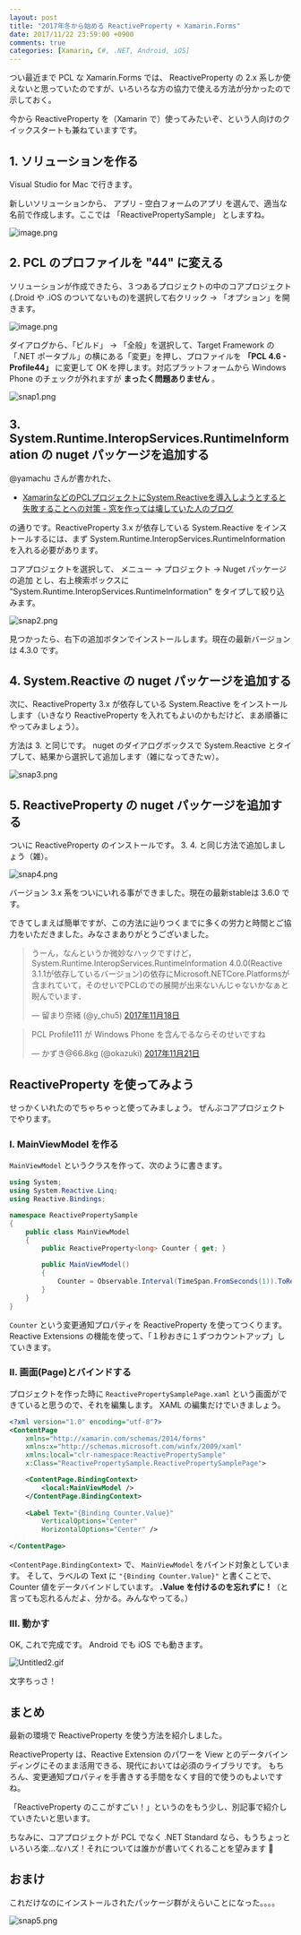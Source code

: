 ```yaml
---
layout: post
title: "2017年冬から始める ReactiveProperty + Xamarin.Forms"
date: 2017/11/22 23:59:00 +0900
comments: true
categories: [Xamarin, C#, .NET, Android, iOS]
---
```

つい最近まで PCL な Xamarin.Forms では、 ReactiveProperty の 2.x 系しか使えないと思っていたのですが、いろいろな方の協力で使える方法が分かったので示しておく。
<!--more-->

今から ReactiveProperty を（Xamarin で）使ってみたいぞ、という人向けのクイックスタートも兼ねていますです。

## 1. ソリューションを作る

Visual Studio for Mac で行きます。

新しいソリューションから、 アプリ - 空白フォームのアプリ を選んで、適当な名前で作成します。ここでは 「ReactivePropertySample」 としますね。

![image.png](https://qiita-image-store.s3.amazonaws.com/0/8227/8cfdeb53-c9d5-1134-b9d7-042a3a9f5536.png)

## 2. PCL のプロファイルを "44" に変える

ソリューションが作成できたら、３つあるプロジェクトの中のコアプロジェクト(.Droid や .iOS のついてないもの)を選択して右クリック → 「オプション」を開きます。

![image.png](https://qiita-image-store.s3.amazonaws.com/0/8227/7d58f3ae-6641-a079-8fe1-08770a6c3bdd.png)

ダイアログから、「ビルド」 → 「全般」を選択して、Target Framework の 「.NET ポータブル」の横にある「変更」を押し、プロファイルを **「PCL 4.6 - Profile44」** に変更して OK を押します。対応プラットフォームから Windows Phone のチェックが外れますが **まったく問題ありません** 。

![snap1.png](https://qiita-image-store.s3.amazonaws.com/0/8227/62a20ef9-1a16-41f9-8c4d-7be50d4a3c31.png)

## 3. System.Runtime.InteropServices.RuntimeInformation の nuget パッケージを追加する

@yamachu さんが書かれた、

* [XamarinなどのPCLプロジェクトにSystem.Reactiveを導入しようとすると失敗することへの対策 - 窓を作っては壊していた人のブログ](http://teitoku-window.hatenablog.com/entry/2017/11/18/185501)

の通りです。ReactiveProperty 3.x が依存している System.Reactive をインストールするには、まず 
System.Runtime.InteropServices.RuntimeInformation を入れる必要があります。

コアプロジェクトを選択して、 メニュー → プロジェクト → Nuget パッケージの追加 とし、右上検索ボックスに "System.Runtime.InteropServices.RuntimeInformation" をタイプして絞り込みます。

![snap2.png](https://qiita-image-store.s3.amazonaws.com/0/8227/8d61fc47-b069-a850-873b-824c8c1c2bf2.png)

見つかったら、右下の追加ボタンでインストールします。現在の最新バージョンは 4.3.0 です。

## 4. System.Reactive の nuget パッケージを追加する

次に、ReactiveProperty 3.x が依存している System.Reactive をインストールします（いきなり ReactiveProperty を入れてもよいのかもだけど、まあ順番にやってみましょう）。

方法は 3. と同じです。 nuget のダイアログボックスで System.Reactive とタイプして、結果から選択して追加します（雑になってきたｗ）。

![snap3.png](https://qiita-image-store.s3.amazonaws.com/0/8227/52afd47b-5998-6ac3-90d8-c38c47fa6afe.png)

## 5. ReactiveProperty の nuget パッケージを追加する

ついに ReactiveProperty のインストールです。 3. 4. と同じ方法で追加しましょう（雑）。

![snap4.png](https://qiita-image-store.s3.amazonaws.com/0/8227/42902eb0-9f29-0e3b-e9b0-5d00d0ab7021.png)

バージョン 3.x 系をついにいれる事ができました。現在の最新stableは 3.6.0 です。

できてしまえば簡単ですが、この方法に辿りつくまでに多くの労力と時間とご協力をいただきました。みなさまありがとうございました。

<blockquote class="twitter-tweet" data-lang="ja"><p lang="ja" dir="ltr">うーん，なんというか微妙なハックですけど，System.Runtime.InteropServices.RuntimeInformation 4.0.0(Reactive 3.1.1が依存しているバージョン)の依存にMicrosoft.NETCore.Platformsが含まれていて，そのせいでPCLのでの展開が出来ないんじゃないかなぁと睨んでいます．</p>&mdash; 留まり奈緒 (@y_chu5) <a href="https://twitter.com/y_chu5/status/931805975878582274?ref_src=twsrc%5Etfw">2017年11月18日</a></blockquote>
<script async src="https://platform.twitter.com/widgets.js" charset="utf-8"></script>

<blockquote class="twitter-tweet" data-lang="ja"><p lang="ja" dir="ltr">PCL Profile111 が Windows Phone を含んでるならそのせいですね</p>&mdash; かずき@66.8kg (@okazuki) <a href="https://twitter.com/okazuki/status/932919102351450112?ref_src=twsrc%5Etfw">2017年11月21日</a></blockquote>
<script async src="https://platform.twitter.com/widgets.js" charset="utf-8"></script>

## ReactiveProperty を使ってみよう

せっかくいれたのでちゃちゃっと使ってみましょう。
ぜんぶコアプロジェクトでやります。

### I. MainViewModel を作る

``MainViewModel`` というクラスを作って、次のように書きます。

```csharp
using System;
using System.Reactive.Linq;
using Reactive.Bindings;

namespace ReactivePropertySample
{
    public class MainViewModel
    {
        public ReactiveProperty<long> Counter { get; }

        public MainViewModel()
        {
            Counter = Observable.Interval(TimeSpan.FromSeconds(1)).ToReactiveProperty();
        }
    }
}
```

``Counter`` という変更通知プロパティを ReactiveProperty を使ってつくります。
Reactive Extensions の機能を使って、「１秒おきに１ずつカウントアップ」していきます。

### II. 画面(Page)とバインドする

プロジェクトを作った時に ``ReactivePropertySamplePage.xaml`` という画面ができていると思うので、それを編集します。 XAML の編集だけでいきましょう。

```xml
<?xml version="1.0" encoding="utf-8"?>
<ContentPage 
    xmlns="http://xamarin.com/schemas/2014/forms"
    xmlns:x="http://schemas.microsoft.com/winfx/2009/xaml"
    xmlns:local="clr-namespace:ReactivePropertySample" 
    x:Class="ReactivePropertySample.ReactivePropertySamplePage">

    <ContentPage.BindingContext>
        <local:MainViewModel />
    </ContentPage.BindingContext>
    
    <Label Text="{Binding Counter.Value}" 
        VerticalOptions="Center" 
        HorizontalOptions="Center" />
    
</ContentPage>
```

``<ContentPage.BindingContext>`` で、 ``MainViewModel`` をバインド対象としています。
そして、ラベルの Text に ``"{Binding Counter.Value}"`` と書くことで、 Counter 値をデータバインドしています。 **.Value を付けるのを忘れずに！**（と言っても忘れるんだよ、分かる。みんなやってる。）


### III. 動かす

OK, これで完成です。 Android でも iOS でも動きます。

![Untitled2.gif](https://qiita-image-store.s3.amazonaws.com/0/8227/0166bdbd-c0e0-4c6f-8289-49fec91335bf.gif)

文字ちっさ！

## まとめ

最新の環境で ReactiveProperty を使う方法を紹介しました。

ReactiveProperty は、Reactive Extension のパワーを View とのデータバインディングにそのまま活用できる、現代においては必須のライブラリです。
もちろん、変更通知プロパティを手書きする手間をなくす目的で使うのもよいですね。

「ReactiveProperty のここがすごい！」というのをもう少し、別記事で紹介していきたいと思います。

ちなみに、コアプロジェクトが PCL でなく .NET Standard なら、もうちょっといろいろ楽…なハズ！それについては誰かが書いてくれることを望みます :pray: 

## おまけ

これだけなのにインストールされたパッケージ群がえらいことになった。。。。

![snap5.png](https://qiita-image-store.s3.amazonaws.com/0/8227/cf41f313-9ab7-2bd1-5736-f8551d701029.png)
